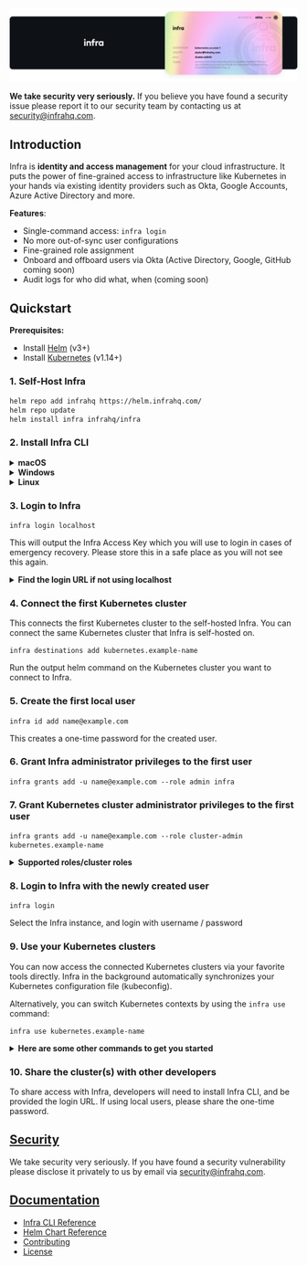 <p align="center">
  <img src="./docs/images/InfraGithub.png" />
</p>

**We take security very seriously.** If you believe you have found a security issue please report it to our security team by contacting us at security@infrahq.com.

## Introduction

Infra is **identity and access management** for your cloud infrastructure. It puts the power of fine-grained access to infrastructure like Kubernetes in your hands via existing identity providers such as Okta, Google Accounts, Azure Active Directory and more.

**Features**:
* Single-command access: `infra login`
* No more out-of-sync user configurations
* Fine-grained role assignment
* Onboard and offboard users via Okta (Active Directory, Google, GitHub coming soon)
* Audit logs for who did what, when (coming soon)

## Quickstart

**Prerequisites:**
* Install [Helm](https://helm.sh/) (v3+)
* Install [Kubernetes](https://kubernetes.io/) (v1.14+)


### 1. Self-Host Infra

```
helm repo add infrahq https://helm.infrahq.com/
helm repo update
helm install infra infrahq/infra
```

### 2. Install Infra CLI 

<details>
  <summary><strong>macOS</strong></summary>

  ```bash
  brew install infrahq/tap/infra
  ```

</details>

<details>
  <summary><strong>Windows</strong></summary>

  ```powershell
  scoop bucket add infrahq https://github.com/infrahq/scoop.git
  scoop install infra
  ```

</details>

<details>
  <summary><strong>Linux</strong></summary>

  ```bash
  # Ubuntu & Debian
  sudo echo 'deb [trusted=yes] https://apt.fury.io/infrahq/ /' >/etc/apt/sources.list.d/infrahq.list
  sudo apt update
  sudo apt install infra
  ```
  ```bash
  # Fedora & Red Hat Enterprise Linux
  sudo dnf config-manager --add-repo https://yum.fury.io/infrahq/
  sudo dnf install infra
  ```
</details>

### 3. Login to Infra

```
infra login localhost
```

This will output the Infra Access Key which you will use to login in cases of emergency recovery. Please store this in a safe place as you will not see this again.

<details>
  <summary><strong>Find the login URL if not using localhost</strong></summary><br />
  
**LoadBalancer**

```bash
kubectl patch service infra-server -p '{"spec": {"type": "LoadBalancer"}}'
```

Note: It may take a few minutes for the LoadBalancer endpoint to be assigned. You can watch the status of the service with:

```bash
kubectl get service infra-server -w
```

Once the endpoint is ready, get the Infra API server URL.

```bash
kubectl get service infra-server -o jsonpath="{.status.loadBalancer.ingress[*]['ip', 'hostname']}"
```

**Ingress**

```bash
kubectl get ingress infra-server -o jsonpath="{.status.loadBalancer.ingress[*]['ip', 'hostname']}"
```

</details>


### 4. Connect the first Kubernetes cluster

This connects the first Kubernetes cluster to the self-hosted Infra. You can connect the same Kubernetes cluster that Infra is self-hosted on. 

```
infra destinations add kubernetes.example-name
``` 

Run the output helm command on the Kubernetes cluster you want to connect to Infra. 


### 5. Create the first local user 

``` 
infra id add name@example.com 
```

This creates a one-time password for the created user. 

### 6. Grant Infra administrator privileges to the first user

``` 
infra grants add -u name@example.com --role admin infra 
``` 

### 7. Grant Kubernetes cluster administrator privileges to the first user 

```
infra grants add -u name@example.com --role cluster-admin kubernetes.example-name
```

<details>
  <summary><strong>
Supported roles/cluster roles</strong></summary><br />
  
Infra supports cluster roles and roles within your Kubernetes environment including custom ones. For simplicity, you can use cluster roles, and scope it to a particular namespace via Infra. 
  
**Example applying a cluster role to a namespace:** 
  ```
  infra grants add -u name@example.com --role edit kubernetes.example-name.namespace
  ```
**Default available Cluster roles within Kubernetes:**
- **cluster-admin** <br /><br />
  Allows super-user access to perform any action on any resource. When used in a ClusterRoleBinding, it gives full control over every resource in the cluster and in all namespaces. When used in a RoleBinding, it gives full control over every resource in the role binding's namespace, including the namespace itself. <br />
- **admin** <br /><br />
  Allows admin access, intended to be granted within a namespace using a RoleBinding.
If used in a RoleBinding, allows read/write access to most resources in a namespace, including the ability to create roles and role bindings within the namespace. This role does not allow write access to resource quota or to the namespace itself. This role also does not allow write access to Endpoints in clusters created using Kubernetes v1.22+. <br /><br />
- **edit** <br /><br />
  Allows read/write access to most objects in a namespace.
This role does not allow viewing or modifying roles or role bindings. However, this role allows accessing Secrets and running Pods as any ServiceAccount in the namespace, so it can be used to gain the API access levels of any ServiceAccount in the namespace. This role also does not allow write access to Endpoints in clusters created using Kubernetes v1.22+. <br /><br />
- **view** <br /><br />
  Allows read-only access to see most objects in a namespace. It does not allow viewing roles or role bindings.
This role does not allow viewing Secrets, since reading the contents of Secrets enables access to ServiceAccount credentials in the namespace, which would allow API access as any ServiceAccount in the namespace (a form of privilege escalation).
</details>


### 8. Login to Infra with the newly created user 

```
infra login 
``` 

Select the Infra instance, and login with username / password

### 9. Use your Kubernetes clusters

You can now access the connected Kubernetes clusters via your favorite tools directly. Infra in the background automatically synchronizes your Kubernetes configuration file (kubeconfig). 

Alternatively, you can switch Kubernetes contexts by using the `infra use` command: 

```
infra use kubernetes.example-name
```

<details>
  <summary><strong>Here are some other commands to get you started</strong></summary><br />

See all the cluster(s) you have access to: 
```
infra list
``` 
See all the cluster(s) connected to Infra: 
```
infra destinations list
```
See who has access to what via Infra: 
```
infra grants list

Note: this requires the user to have either admin or view permissions to Infra. 

An example to grant the permission:
infra grants add -u name@example.com --role view infra 
```
</details>

### 10. Share the cluster(s) with other developers 

To share access with Infra, developers will need to install Infra CLI, and be provided the login URL. If using local users, please share the one-time password. 


## [Security](./docs/security.md)

We take security very seriously. If you have found a security vulnerability please disclose it privately to us by email via [security@infrahq.com](mailto:security@infrahq.com).

## [Documentation](./docs)

* [Infra CLI Reference](./docs/cli.md)
* [Helm Chart Reference](./docs/helm.md)
* [Contributing](./docs/contributing.md)
* [License](./LICENSE)
